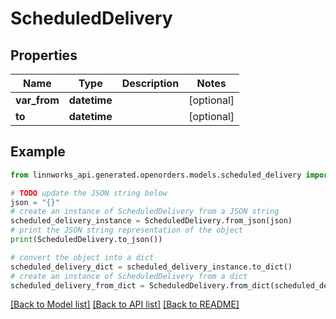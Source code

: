 # ScheduledDelivery


## Properties

Name | Type | Description | Notes
------------ | ------------- | ------------- | -------------
**var_from** | **datetime** |  | [optional] 
**to** | **datetime** |  | [optional] 

## Example

```python
from linnworks_api.generated.openorders.models.scheduled_delivery import ScheduledDelivery

# TODO update the JSON string below
json = "{}"
# create an instance of ScheduledDelivery from a JSON string
scheduled_delivery_instance = ScheduledDelivery.from_json(json)
# print the JSON string representation of the object
print(ScheduledDelivery.to_json())

# convert the object into a dict
scheduled_delivery_dict = scheduled_delivery_instance.to_dict()
# create an instance of ScheduledDelivery from a dict
scheduled_delivery_from_dict = ScheduledDelivery.from_dict(scheduled_delivery_dict)
```
[[Back to Model list]](../README.md#documentation-for-models) [[Back to API list]](../README.md#documentation-for-api-endpoints) [[Back to README]](../README.md)


